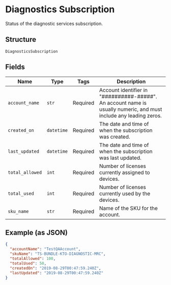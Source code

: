 
# Diagnostics Subscription

Status of the diagnostic services subscription.

## Structure

`DiagnosticsSubscription`

## Fields

| Name | Type | Tags | Description |
|  --- | --- | --- | --- |
| `account_name` | `str` | Required | Account identifier in "##########-#####". An account name is usually numeric, and must include any leading zeros. |
| `created_on` | `datetime` | Required | The date and time of when the subscription was created. |
| `last_updated` | `datetime` | Required | The date and time of when the subscription was last updated. |
| `total_allowed` | `int` | Required | Number of licenses currently assigned to devices. |
| `total_used` | `int` | Required | Number of licenses currently used by the devices. |
| `sku_name` | `str` | Required | Name of the SKU for the account. |

## Example (as JSON)

```json
{
  "accountName": "TestQAAccount",
  "skuName": "TS-BUNDLE-KTO-DIAGNOSTIC-MRC",
  "totalAllowed": 100,
  "totalUsed": 50,
  "createdOn": "2019-08-29T00:47:59.240Z",
  "lastUpdated": "2019-08-29T00:47:59.240Z"
}
```

